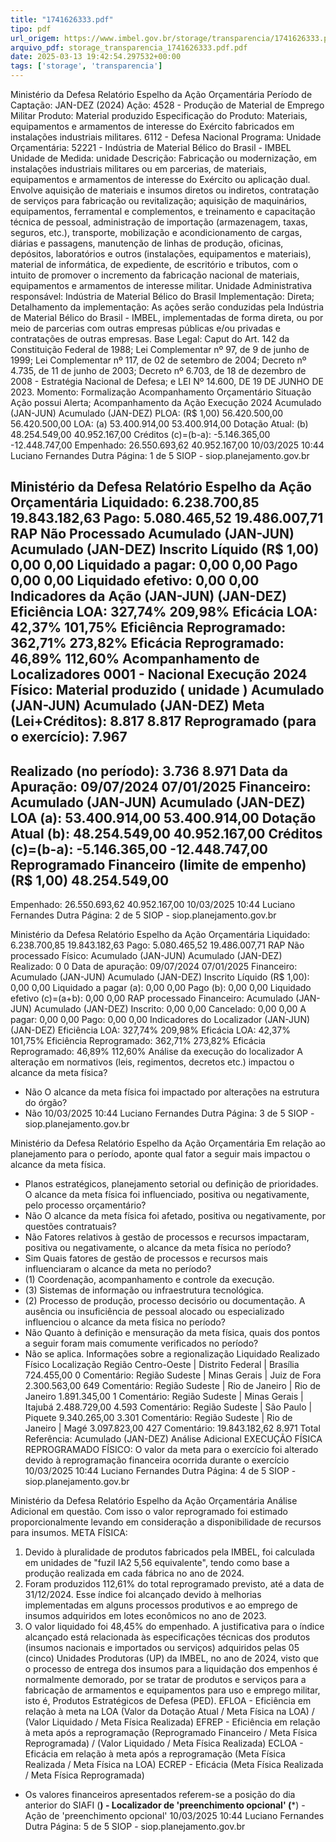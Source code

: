 ```yaml
---
title: "1741626333.pdf"
tipo: pdf
url_origem: https://www.imbel.gov.br/storage/transparencia/1741626333.pdf
arquivo_pdf: storage_transparencia_1741626333.pdf.pdf
date: 2025-03-13 19:42:54.297532+00:00
tags: ['storage', 'transparencia']
---
```


Ministério da Defesa
Relatório Espelho da Ação Orçamentária
Período de Captação:
JAN-DEZ (2024)
Ação:
4528 - Produção de Material de Emprego Militar
Produto:
Material produzido
Especificação do Produto:
Materiais, equipamentos e armamentos de interesse do Exército fabricados em instalações industriais militares.
6112 - Defesa Nacional
Programa:
Unidade Orçamentária:
52221 - Indústria de Material Bélico do Brasil - IMBEL
Unidade de Medida:
unidade
Descrição:
Fabricação ou modernização, em instalações industriais militares ou em parcerias, de materiais, equipamentos e
armamentos de interesse do Exército ou aplicação dual. Envolve aquisição de materiais e insumos diretos ou
indiretos, contratação de serviços para fabricação ou revitalização; aquisição de maquinários, equipamentos,
ferramental e complementos, e treinamento e capacitação técnica de pessoal, administração de importação
(armazenagem, taxas, seguros, etc.), transporte, mobilização e acondicionamento de cargas, diárias e
passagens, manutenção de linhas de produção, oficinas, depósitos, laboratórios e outros (instalações,
equipamentos e materiais), material de informática, de expediente, de escritório e tributos, com o intuito de
promover o incremento da fabricação nacional de materiais, equipamentos e armamentos de interesse militar.
Unidade Administrativa
responsável:
Indústria de Material Bélico do Brasil
Implementação:
Direta;
Detalhamento da implementação:
As ações serão conduzidas pela Indústria de Material Bélico do Brasil - IMBEL, implementadas de forma direta,
ou por meio de
parcerias com outras empresas públicas e/ou privadas e contratações de outras empresas.
Base Legal:
Caput do Art. 142 da Constituição Federal de 1988;
Lei Complementar nº 97, de 9 de junho de 1999;
Lei Complementar nº 117, de 02 de setembro de 2004;
Decreto nº 4.735, de 11 de junho de 2003;
Decreto nº 6.703, de 18 de dezembro de 2008 - Estratégia Nacional de Defesa; e
LEI Nº 14.600, DE 19 DE JUNHO DE 2023.
Momento:
Formalização Acompanhamento Orçamentário
Situação
Ação possui Alerta;
Acompanhamento da Ação
Execução 2024
Acumulado (JAN-JUN)
Acumulado (JAN-DEZ)
PLOA:  (R$ 1,00)
56.420.500,00
56.420.500,00
LOA: (a)
53.400.914,00
53.400.914,00
Dotação Atual: (b)
48.254.549,00
40.952.167,00
Créditos (c)=(b-a):
-5.146.365,00
-12.448.747,00
Empenhado:
26.550.693,62
40.952.167,00
10/03/2025 10:44
Luciano Fernandes Dutra
Página: 1 de 5
SIOP - siop.planejamento.gov.br

Ministério da Defesa
Relatório Espelho da Ação Orçamentária
Liquidado:
6.238.700,85
19.843.182,63
Pago:
5.080.465,52
19.486.007,71
RAP Não Processado
Acumulado (JAN-JUN)
Acumulado (JAN-DEZ)
Inscrito Líquido (R$ 1,00)
0,00
0,00
Liquidado a pagar:
0,00
0,00
Pago
0,00
0,00
Liquidado efetivo:
0,00
0,00
Indicadores da Ação
 (JAN-JUN)
 (JAN-DEZ)
Eficiência LOA:
327,74%
209,98%
Eficácia LOA:
42,37%
101,75%
Eficiência Reprogramado:
362,71%
273,82%
Eficácia Reprogramado:
46,89%
112,60%
Acompanhamento de Localizadores
0001 - Nacional
Execução 2024
Físico:
Material produzido ( unidade )
Acumulado (JAN-JUN)
Acumulado (JAN-DEZ)
Meta (Lei+Créditos):
8.817
8.817
Reprogramado (para o exercício):
7.967
-
Realizado (no período):
3.736
8.971
Data da Apuração:
09/07/2024
07/01/2025
Financeiro:
Acumulado (JAN-JUN)
Acumulado (JAN-DEZ)
LOA (a):
53.400.914,00
53.400.914,00
Dotação Atual (b):
48.254.549,00
40.952.167,00
Créditos (c)=(b-a):
-5.146.365,00
-12.448.747,00
Reprogramado Financeiro (limite de empenho) (R$ 1,00)
48.254.549,00
-
Empenhado:
26.550.693,62
40.952.167,00
10/03/2025 10:44
Luciano Fernandes Dutra
Página: 2 de 5
SIOP - siop.planejamento.gov.br

Ministério da Defesa
Relatório Espelho da Ação Orçamentária
Liquidado:
6.238.700,85
19.843.182,63
Pago:
5.080.465,52
19.486.007,71
RAP Não processado
Físico:
Acumulado (JAN-JUN)
Acumulado (JAN-DEZ)
Realizado:
0
0
Data de apuração:
09/07/2024
07/01/2025
Financeiro:
Acumulado (JAN-JUN)
Acumulado (JAN-DEZ)
Inscrito Líquido (R$ 1,00):
0,00
0,00
Liquidado a pagar (a):
0,00
0,00
Pago (b):
0,00
0,00
Liquidado efetivo (c)=(a+b):
0,00
0,00
RAP processado
Financeiro:
Acumulado (JAN-JUN)
Acumulado (JAN-DEZ)
Inscrito:
0,00
0,00
Cancelado:
0,00
0,00
A pagar:
0,00
0,00
Pago:
0,00
0,00
Indicadores do Localizador
 (JAN-JUN)
 (JAN-DEZ)
Eficiência LOA:
327,74%
209,98%
Eficácia LOA:
42,37%
101,75%
Eficiência Reprogramado:
362,71%
273,82%
Eficácia Reprogramado:
46,89%
112,60%
Análise da execução do localizador
A alteração em normativos (leis, regimentos, decretos etc.) impactou o alcance da meta física?
   - Não
O alcance da meta física foi impactado por alterações na estrutura do órgão?
   - Não
10/03/2025 10:44
Luciano Fernandes Dutra
Página: 3 de 5
SIOP - siop.planejamento.gov.br

Ministério da Defesa
Relatório Espelho da Ação Orçamentária
Em relação ao planejamento para o período, aponte qual fator a seguir mais impactou o alcance da meta física.
   - Planos estratégicos, planejamento setorial ou definição de prioridades.
O alcance da meta física foi influenciado, positiva ou negativamente, pelo processo orçamentário?
   - Não
O alcance da meta física foi afetado, positiva ou negativamente, por questões contratuais?
   - Não
Fatores relativos à gestão de processos e recursos impactaram, positiva ou negativamente, o alcance da meta física no período?
   - Sim
Quais fatores de gestão de processos e recursos mais influenciaram o alcance da meta no período?
   - (1) Coordenação, acompanhamento e controle da execução.
   - (3) Sistemas de informação ou infraestrutura tecnológica.
   - (2) Processo de produção, processo decisório ou documentação.
A ausência ou insuficiência de pessoal alocado ou especializado influenciou o alcance da meta física no período?
   - Não
Quanto à definição e mensuração da meta física, quais dos pontos a seguir foram mais comumente verificados no período?
   - Não se aplica.
Informações sobre a regionalização
Liquidado
Realizado Físico
Localização
Região Centro-Oeste | Distrito Federal | Brasília
724.455,00
0
Comentário:
Região Sudeste | Minas Gerais | Juiz de Fora
2.300.563,00
649
Comentário:
Região Sudeste | Rio de Janeiro | Rio de Janeiro
1.891.345,00
1
Comentário:
Região Sudeste | Minas Gerais | Itajubá
2.488.729,00
4.593
Comentário:
Região Sudeste | São Paulo | Piquete
9.340.265,00
3.301
Comentário:
Região Sudeste | Rio de Janeiro | Magé
3.097.823,00
427
Comentário:
19.843.182,62
8.971
Total
Referência: Acumulado (JAN-DEZ)
Análise Adicional
EXECUÇÃO FÍSICA
REPROGRAMADO FÍSICO:
O valor da meta para o exercício foi alterado devido à reprogramação financeira ocorrida durante o exercício
10/03/2025 10:44
Luciano Fernandes Dutra
Página: 4 de 5
SIOP - siop.planejamento.gov.br

Ministério da Defesa
Relatório Espelho da Ação Orçamentária
Análise Adicional
em questão.
Com isso o valor reprogramado foi estimado proporcionalmente levando em consideração a disponibilidade de recursos
para insumos.
META FÍSICA:
1. Devido à pluralidade de produtos fabricados pela IMBEL, foi calculada em unidades de "fuzil IA2 5,56 equivalente", tendo
como base a produção realizada em cada fábrica no ano de 2024.
2. Foram produzidos 112,61% do total reprogramado previsto, até a data de 31/12/2024. Esse índice foi alcançado devido à
melhorias implementadas em alguns processos produtivos e ao emprego de insumos adquiridos em lotes econômicos no
ano de 2023.
3. O valor liquidado foi 48,45% do empenhado. A justificativa para o índice alcançado está relacionada às especificações
técnicas dos produtos (insumos nacionais e importados ou serviços) adquiridos pelas 05 (cinco) Unidades Produtoras (UP)
da IMBEL, no ano de 2024, visto que o processo de entrega dos insumos para a liquidação dos empenhos é normalmente
demorado, por se tratar de produtos e serviços para a fabricação de armamentos e equipamentos para uso e emprego
militar, isto é, Produtos Estratégicos de Defesa (PED).
EFLOA - Eficiência em relação à meta na LOA (Valor da Dotação Atual / Meta Física na LOA) / (Valor Liquidado / Meta Física Realizada)
EFREP - Eficiência em relação à meta após a reprogramação (Reprogramado Financeiro / Meta Física Reprogramada) / (Valor Liquidado / Meta Física Realizada)
ECLOA - Eficácia em relação à meta após a reprogramação (Meta Física Realizada / Meta Física na LOA)
ECREP - Eficácia (Meta Física Realizada / Meta Física Reprogramada)
- Os valores financeiros apresentados referem-se a posição do dia anterior do SIAFI
(**) - Localizador de 'preenchimento opcional'
(***) - Ação de 'preenchimento opcional'
10/03/2025 10:44
Luciano Fernandes Dutra
Página: 5 de 5
SIOP - siop.planejamento.gov.br

